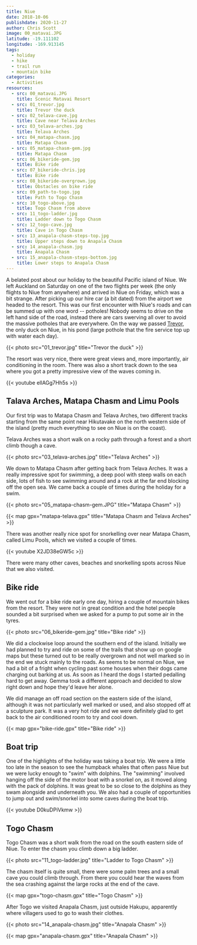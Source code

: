 ```yaml
---
title: Niue
date: 2018-10-06
publishdate: 2020-11-27
author: Chris Scott
image: 00_matavai.JPG
latitude: -19.111102
longitude: -169.913145
tags:
  - holiday
  - hike
  - trail run
  - mountain bike
categories:
  - Activities
resources:
  - src: 00_matavai.JPG
    title: Scenic Matavai Resort
  - src: 01_trevor.jpg
    title: Trevor the duck
  - src: 02_telava-cave.jpg
    title: Cave near Telava Arches
  - src: 03_telava-arches.jpg
    title: Telava Arches
  - src: 04_matapa-chasm.jpg
    title: Matapa Chasm
  - src: 05_matapa-chasm-gem.jpg
    title: Matapa Chasm
  - src: 06_bikeride-gem.jpg
    title: Bike ride
  - src: 07_bikeride-chris.jpg
    title: Bike ride
  - src: 08_bikeride-overgrown.jpg
    title: Obstacles on bike ride
  - src: 09_path-to-togo.jpg
    title: Path to Togo Chasm
  - src: 10_togo-above.jpg
    title: Togo Chasm from above
  - src: 11_togo-ladder.jpg
    title: Ladder down to Togo Chasm
  - src: 12_togo-cave.jpg
    title: Cave in Togo Chasm
  - src: 13_anapala-chasm-steps-top.jpg
    title: Upper steps down to Anapala Chasm
  - src: 14_anapala-chasm.jpg
    title: Anapala Chasm
  - src: 15_anapala-chasm-steps-bottom.jpg
    title: Lower steps to Anapala Chasm
---
```


A belated post about our holiday to the beautiful Pacific island of Niue.
We left Auckland on Saturday on one of the two flights per week (the only flights to Niue from anywhere) and arrived in Niue on Friday, which was a bit strange.
After picking up our hire car (a bit dated) from the airport we headed to the resort.
This was our first encounter with Niue's roads and can be summed up with one word -- potholes!
Nobody seems to drive on the left hand side of the road, instead there are cars swerving all over to avoid the massive potholes that are everywhere.
On the way we passed [Trevor](https://www.facebook.com/thepuddleniueisland/), the only duck on Niue, in his pond (large pothole that the fire service top up with water each day).

{{< photo src="01_trevor.jpg" title="Trevor the duck" >}}

The resort was very nice, there were great views and, more importantly, air conditioning in the room.
There was also a short track down to the sea where you got a pretty impressive view of the waves coming in.

{{< youtube ellAGg7Hh5s >}}

## Talava Arches, Matapa Chasm and Limu Pools

Our first trip was to Matapa Chasm and Telava Arches, two different tracks starting from the same point near Hikutavake on the north western side of the island (pretty much everything to see on Niue is on the coast).

Telava Arches was a short walk on a rocky path through a forest and a short climb though a cave.

{{< photo src="03_telava-arches.jpg" title="Telava Arches" >}}

We down to Matapa Chasm after getting back from Telava Arches. It was a really impressive spot for swimming, a deep pool with steep walls on each side, lots of fish to see swimming around and a rock at the far end blocking off the open sea. We came back a couple of times during the holiday for a swim.

{{< photo src="05_matapa-chasm-gem.JPG" title="Matapa Chasm" >}}

{{< map gpx="matapa-telava.gpx" title="Matapa Chasm and Telava Arches" >}}

There was another really nice spot for snorkelling over near Matapa Chasm, called Limu Pools, which we visited a couple of times.

{{< youtube X2JD38eGW5c >}}

There were many other caves, beaches and snorkelling spots across Niue that we also visited.

## Bike ride

We went out for a bike ride early one day, hiring a couple of mountain bikes from the resort.
They were not in great condition and the hotel people sounded a bit surprised when we asked for a pump to put some air in the tyres.

{{< photo src="06_bikeride-gem.jpg" title="Bike ride" >}}

We did a clockwise loop around the southern end of the island. Initially we had planned to try and ride on some of the trails that show up on google maps but these turned out to be really overgrown and not well marked so in the end we stuck mainly to the roads.
As seems to be normal on Niue, we had a bit of a fright when cycling past some houses when their dogs came charging out barking at us. 
As soon as I heard the dogs I started pedalling hard to get away. Gemma took a different approach and decided to slow right down and hope they'd leave her alone.

We did manage an off road section on the eastern side of the island, although it was not particularly well marked or used, and also stopped off at a sculpture park. It was a very hot ride and we were definitely glad to get back to the air conditioned room to try and cool down.

{{< map gpx="bike-ride.gpx" title="Bike ride" >}}

## Boat trip

One of the highlights of the holiday was taking a boat trip. We were a little too late in the season to see the humpback whales that often pass Niue but we were lucky enough to "swim" with dolphins.
The "swimming" involved hanging off the side of the motor boat with a snorkel on, as it moved along with the pack of dolphins.
It was great to be so close to the dolphins as they swam alongside and underneath you.
We also had a couple of opportunities to jump out and swim/snorkel into some caves during the boat trip.

{{< youtube D0kuDPiVkmw >}}

## Togo Chasm

Togo Chasm was a short walk from the road on the south eastern side of Niue. 
To enter the chasm you climb down a big ladder.

{{< photo src="11_togo-ladder.jpg" title="Ladder to Togo Chasm" >}}

The chasm itself is quite small, there were some palm trees and a small cave you could climb through.
From there you could hear the waves from the sea crashing against the large rocks at the end of the cave.

{{< map gpx="togo-chasm.gpx" title="Togo Chasm" >}}

After Togo we visited Anapala Chasm, just outside Hakupu, apparently where villagers used to go to wash their clothes.

{{< photo src="14_anapala-chasm.jpg" title="Anapala Chasm" >}}

{{< map gpx="anapala-chasm.gpx" title="Anapala Chasm" >}}

